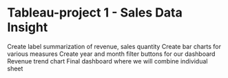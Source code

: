 # Tableau-project 1 - Sales Data Insight
Create label summarization of revenue, sales quantity
Create bar charts for various measures
Create year and month filter buttons for our dashboard
Revenue trend chart
Final dashboard where we will combine individual sheet
